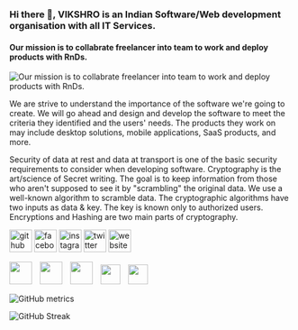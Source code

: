 ### Hi there 👋, VIKSHRO is an Indian Software/Web development organisation with all IT Services.
#### Our mission is to collabrate freelancer into team to work and deploy products with RnDs.
![Our mission is to collabrate freelancer into team to work and deploy products with RnDs.](./vikshro_hero.jpg)

We are strive to understand the importance of the software we're going to create. We will go ahead and design and develop the software to meet the criteria they identified and the users' needs. The products they work on may include desktop solutions, mobile applications, SaaS products, and more.

Security of data at rest and data at transport is one of the basic security requirements to consider when developing software. Cryptography is the art/science of Secret writing. The goal is to keep information from those who aren't supposed to see it by "scrambling" the original data. We use a well-known algorithm to scramble data. The cryptographic algorithms have two inputs as data & key. The key is known only to authorized users. Encryptions and Hashing are two main parts of cryptography.



[<img src='https://cdn.jsdelivr.net/npm/simple-icons@3.0.1/icons/github.svg' alt='github' height='40'>](https://github.com/vikshrogit)  [<img src='https://cdn.jsdelivr.net/npm/simple-icons@3.0.1/icons/facebook.svg' alt='facebook' height='40'>](https://www.facebook.com/vikshro)  [<img src='https://cdn.jsdelivr.net/npm/simple-icons@3.0.1/icons/instagram.svg' alt='instagram' height='40'>](https://www.instagram.com/_vikshro/)  [<img src='https://cdn.jsdelivr.net/npm/simple-icons@3.0.1/icons/twitter.svg' alt='twitter' height='40'>](https://twitter.com/_vikshro)  [<img src='https://cdn.jsdelivr.net/npm/simple-icons@3.0.1/icons/icloud.svg' alt='website' height='40'>](https://vikshro.in)  

<a href='https://vikshrogit.github.com/'><img src='https://raw.githubusercontent.com/vikshrogit/animated-github-badges/master/assets/acbadge.gif' width='40' height='40'></a> <a href='https://docs.github.com/en/developers'><img src='https://raw.githubusercontent.com/vikshrogit/animated-github-badges/master/assets/devbadge.gif' width='40' height='40'></a> <a href='https://github.com/pricing'><img src='https://raw.githubusercontent.com/vikshrogit/animated-github-badges/master/assets/pro.gif' width='40' height='40'></a> <a href='https://stars.github.com/'><img src='https://raw.githubusercontent.com/vikshrogit/animated-github-badges/master/assets/starbadge.gif' width='35' height='35'></a> <a href='https://docs.github.com/en/github/supporting-the-open-source-community-with-github-sponsors'><img src='https://raw.githubusercontent.com/vikshrogit/animated-github-badges/master/assets/sponsorbadge.gif' width='35' height='35'></a> 


![GitHub metrics](https://metrics.lecoq.io/vikshrogit)  

![GitHub Streak](https://streak-stats.demolab.com?user=vikshrogit&theme=dracula&hide_border=true&card_width=500)
